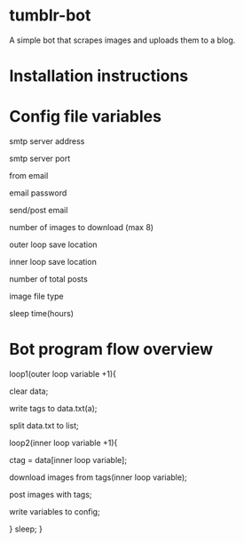 # tumblr-bot
A simple bot that scrapes images and uploads them to a blog.
# Installation instructions

 
 

# Config file variables
smtp server address

smtp server port

from email

email password

send/post email

number of images to download (max 8)

outer loop save location

inner loop save location

number of total posts

image file type

sleep time(hours)

# Bot program flow overview

loop1(outer loop variable +1){

clear data;

write tags to data.txt(a);

split data.txt to list;

loop2(inner loop variable +1){

 ctag = data[inner loop variable];

 download images from tags(inner loop variable);

 post images with tags;

 write variables to config;

}
sleep;
}
